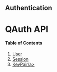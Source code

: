 <h2>Authentication</h2>

<h1>QAuth API</h1>


<nav>
<h4>Table of Contents</h4>
    <ol>
          <li><a href="./USER.md">User</a></li>
          <li><a href="./SESSION.md">Session</a></li>
          <li><a href="./KEYPAIR.md">KeyPair/a></li>
    </ol>
</nav>


